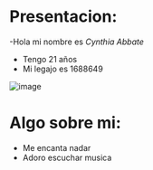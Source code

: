 # Presentacion:
-Hola mi nombre es *Cynthia Abbate*
- Tengo 21 años
- Mi legajo es 1688649

![image](https://github.com/.png)

# Algo sobre mi:
- Me encanta nadar
- Adoro escuchar musica
